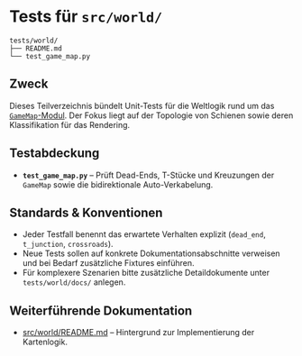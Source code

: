 # Tests für `src/world/`

```text
tests/world/
├── README.md
└── test_game_map.py
```

## Zweck
Dieses Teilverzeichnis bündelt Unit-Tests für die Weltlogik rund um das [`GameMap`-Modul](../../src/world/README.md).
Der Fokus liegt auf der Topologie von Schienen sowie deren Klassifikation für das Rendering.

## Testabdeckung
- **`test_game_map.py`** – Prüft Dead-Ends, T-Stücke und Kreuzungen der `GameMap` sowie die bidirektionale Auto-Verkabelung.

## Standards & Konventionen
- Jeder Testfall benennt das erwartete Verhalten explizit (`dead_end`, `t_junction`, `crossroads`).
- Neue Tests sollen auf konkrete Dokumentationsabschnitte verweisen und bei Bedarf zusätzliche Fixtures einführen.
- Für komplexere Szenarien bitte zusätzliche Detaildokumente unter `tests/world/docs/` anlegen.

## Weiterführende Dokumentation
- [src/world/README.md](../../src/world/README.md) – Hintergrund zur Implementierung der Kartenlogik.
